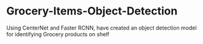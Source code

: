 # Grocery-Items-Object-Detection
Using CenterNet and Faster RCNN, have created an object detection model for identifying Grocery products on shelf
